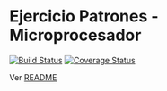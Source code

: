 # Ejercicio Patrones - Microprocesador

[![Build Status](https://travis-ci.org/uqbar-project/eg-microprocesador-xtend.svg?branch=factories)](https://travis-ci.org/uqbar-project/eg-microprocesador-xtend) [![Coverage Status](https://coveralls.io/repos/github/uqbar-project/eg-microprocesador-xtend/badge.svg?branch=factories&service=github)](https://coveralls.io/github/uqbar-project/eg-microprocesador-xtend?branch=factories&service=github)

Ver [README](https://github.com/uqbar-project/eg-microprocesador-xtend/blob/simple/README.md)
